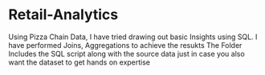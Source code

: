 # Retail-Analytics
 Using Pizza Chain Data, I have tried drawing out basic Insights using SQL. I have performed Joins, Aggregations to achieve the resukts
The Folder Includes the SQL script along with the source data just in case you also want the dataset to get hands on expertise
